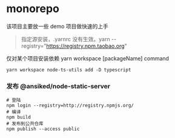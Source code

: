 # monorepo

该项目主要放一些 demo 项目做快速的上手

> 指定源安装，.yarnrc 没有生效。yarn --registry="https://registry.npm.taobao.org"

仅对某个项目安装依赖
yarn workspace [packageName] command

```shell
yarn workspace node-ts-utils add -D typescript
```

### 发布 @ansiked/node-static-server

```shell
# 登陆
npm login --registry=http://registry.npmjs.org/
# 编译
npm build
# 发布到公共仓库
npm publish --access public
```